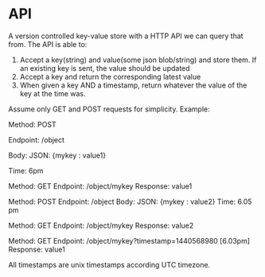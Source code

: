 # API

A version controlled key-value store with a HTTP API we can query that from. The API is able to:

1. Accept a key(string) and value(some json blob/string) and store them. If an existing key is sent, the value should be updated
2. Accept a key and return the corresponding latest value
3. When given a key AND a timestamp, return whatever the value of the key at the time was.

Assume only GET and POST requests for simplicity.
Example:

Method: POST

Endpoint: /object

Body: JSON: {mykey : value1}

Time: 6pm

Method: GET
Endpoint: /object/mykey
Response: value1

Method: POST
Endpoint: /object
Body: JSON: {mykey : value2}
Time: 6.05 pm

Method: GET
Endpoint: /object/mykey
Response: value2

Method: GET
Endpoint: /object/mykey?timestamp=1440568980 [6.03pm]
Response: value1

All timestamps are unix timestamps according UTC timezone.
